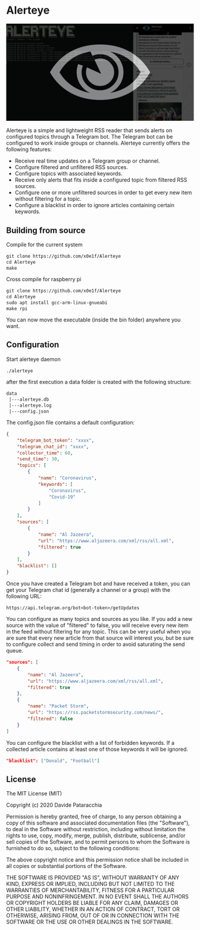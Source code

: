 # Alerteye

![Alerteye header](header.jpg)

Alerteye is a simple and lightweight RSS reader that sends alerts on configured topics through a Telegram bot. The Telegram bot can be configured to work inside groups or channels. Alerteye currently offers the following features:

* Receive real time updates on a Telegram group or channel.
* Configure filtered and unfiltered RSS sources.
* Configure topics with associated keywords.
* Receive only alerts that fits inside a configured topic from filtered RSS sources. 
* Configure one or more unfiltered sources in order to get every new item without filtering for a topic.
* Configure a blacklist in order to ignore articles containing certain keywords.

## Building from source
Compile for the current system
```
git clone https://github.com/x0e1f/Alerteye
cd Alerteye
make
```
Cross compile for raspberry pi

```
git clone https://github.com/x0e1f/Alerteye
cd Alerteye
sudo apt install gcc-arm-linux-gnueabi
make rpi
```

You can now move the executable (inside the bin folder) anywhere you want.

## Configuration

Start alerteye daemon
```
./alerteye
```

after the first execution a data folder is created with the following structure:

```
data
 |---alerteye.db
 |---alerteye.log
 |---config.json
```

The config.json file contains a default configuration:

```json
{
    "telegram_bot_token": "xxxx",
    "telegram_chat_id": "xxxx",
    "collector_time": 60,
    "send_time": 30,
    "topics": [
        {
            "name": "Coronavirus",
            "keywords": [
                "Coronavirus",
                "Covid-19"
            ]
        }
    ],
    "sources": [
        {
            "name": "Al Jazeera",
            "url": "https://www.aljazeera.com/xml/rss/all.xml",
            "filtered": true
        }       
    ],
    "blacklist": []
}
```
Once you have created a Telegram bot and have received a token, you can get your Telegram chat id (generally a channel or a group) with the following URL:

```
https://api.telegram.org/bot<bot-token>/getUpdates
```

You can configure as many topics and sources as you like. If you add a new source with the value of "filtered" to false, you will receive every new item in the feed without filtering for any topic. This can be very useful when you are sure that every new article from that source will interest you, but be sure to configure collect and send timing in order to avoid saturating the send queue.

```json
"sources": [
    {
        "name": "Al Jazeera",
        "url": "https://www.aljazeera.com/xml/rss/all.xml",
        "filtered": true
    },
    {
        "name": "Packet Storm",
        "url": "https://rss.packetstormsecurity.com/news/",
        "filtered": false
    }
]
```
You can configure the blacklist with a list of forbidden keywords. If a collected article contains at least one of those keywords it will be ignored.

```json
"blacklist": ["Donald", "Football"]
```

## License

The MIT License (MIT)

Copyright (c) 2020 Davide Pataracchia

Permission is hereby granted, free of charge, to any person
obtaining a copy of this software and associated documentation
files (the "Software"), to deal in the Software without
restriction, including without limitation the rights to use,
copy, modify, merge, publish, distribute, sublicense, and/or sell
copies of the Software, and to permit persons to whom the
Software is furnished to do so, subject to the following
conditions:

The above copyright notice and this permission notice shall be
included in all copies or substantial portions of the Software.

THE SOFTWARE IS PROVIDED "AS IS", WITHOUT WARRANTY OF ANY KIND,
EXPRESS OR IMPLIED, INCLUDING BUT NOT LIMITED TO THE WARRANTIES
OF MERCHANTABILITY, FITNESS FOR A PARTICULAR PURPOSE AND
NONINFRINGEMENT. IN NO EVENT SHALL THE AUTHORS OR COPYRIGHT
HOLDERS BE LIABLE FOR ANY CLAIM, DAMAGES OR OTHER LIABILITY,
WHETHER IN AN ACTION OF CONTRACT, TORT OR OTHERWISE, ARISING
FROM, OUT OF OR IN CONNECTION WITH THE SOFTWARE OR THE USE OR
OTHER DEALINGS IN THE SOFTWARE.
